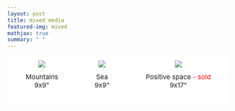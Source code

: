 ```yaml
---
layout: post
title: mixed media
featured-img: mixed
mathjax: true
summary: " "
---
```





<html>
<head>
<style>
.grid-container {
  display: grid;
  grid-template-columns: auto auto auto;
  background-color: white;
  grid-column-gap: 20px;
  padding: 10px;
}
.grid-image {
  background-color: white;
  border: 1px solid white;
  padding: 0px;
  font-size: 30px;
  text-align: center;
  align-self: center;
  justify-self: center;
}
.grid-caption {
  background-color: white;
  border: 1px solid white;
  padding: 10px;
  margin-bottom:15px;
  font-size: 15px;
  text-align: center;
}
</style>
</head>
<body>

<!-- 
INSTRUCTIONS: 
To add new rows, insert all these lines: 


To add "sold" tag, insert this text immediately after the name of the painting:

<span style="color:red;"> - sold</span>


 -->

<div class="grid-container">
  <div class="grid-image">
    <img src="{{site.url}}{{site.baseurl}}/assets/img/posts/mixed/mountains.jpg">
  </div>
  <div class="grid-image">
    <img src="{{site.baseurl}}/assets/img/posts/mixed/sea.jpg">
  </div>
  <div class="grid-image">
    <img src="{{site.baseurl}}/assets/img/posts/mixed/vacio.jpg">
  </div>  
  <div class="grid-caption">Mountains<br>9x9"</div>
  <div class="grid-caption">Sea<br>9x9"</div>
  <div class="grid-caption">Positive space<span style="color:red;"> - sold</span><br>9x17"</div>  

  <!-- INSERT NEW ROWS HERE AS NECESSARY:  -->



  <!-- DO NOT INSERT ANYTHING AFTER THIS POINT -->

</div>

</body>
</html>
